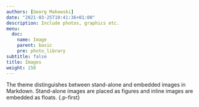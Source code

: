 ```yaml
---
authors: [Georg Makowski]
date: "2021-03-25T10:41:36+01:00"
description: Include photos, graphics etc.
menu:
  doc:
    name: Image
    parent: basic
    pre: photo_library
subtitle: false
title: Images
weight: 150
---
```


The theme distinguishes between stand-alone and embedded images in Markdown. Stand-alone images are placed as figures and inline images are embedded as floats.
{.p-first} <!--more-->
